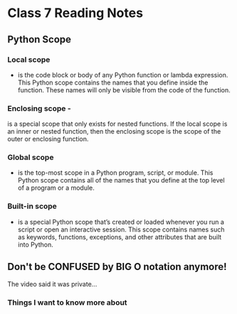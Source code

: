 # Class 7 Reading Notes

## Python Scope

### Local scope 
- is the code block or body of any Python function or lambda expression. This Python scope contains the names that you define inside the function. These names will only be visible from the code of the function.

### Enclosing scope - 
is a special scope that only exists for nested functions. If the local scope is an inner or nested function, then the enclosing scope is the scope of the outer or enclosing function.

### Global scope 
- is the top-most scope in a Python program, script, or module. This Python scope contains all of the names that you define at the top level of a program or a module.

### Built-in scope 
- is a special Python scope that’s created or loaded whenever you run a script or open an interactive session. This scope contains names such as keywords, functions, exceptions, and other attributes that are built into Python.

## Don't be CONFUSED by BIG O notation anymore!

The video said it was private...

### Things I want to know more about